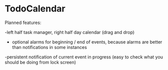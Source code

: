 # TodoCalendar

Planned features:

-left half task manager, right half day calendar (drag and drop)

- optional alarms for beginning / end of events, because alarms are better than notifications in some instances

-persistent notification of current event in progress (easy to check what you should be doing from lock screen)
